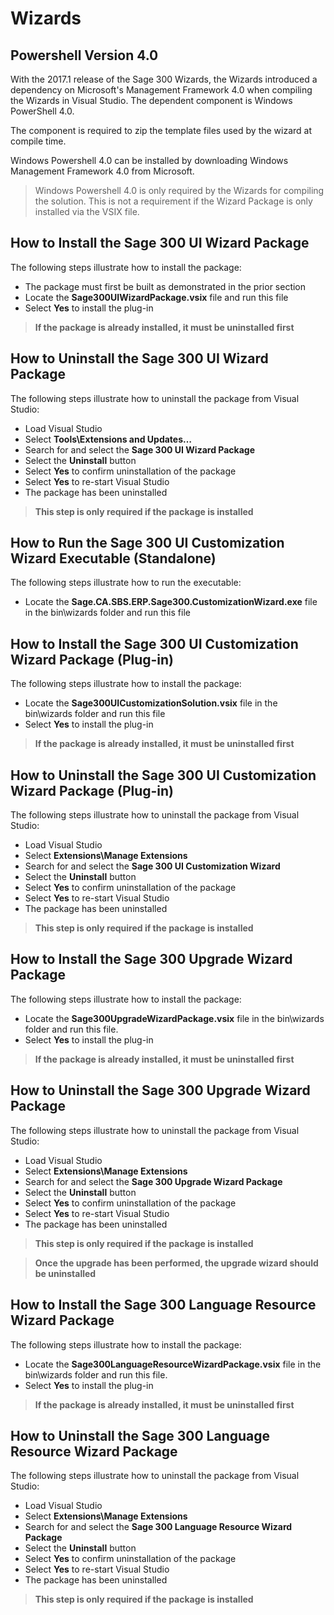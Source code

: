 # Wizards

## Powershell Version 4.0

With the 2017.1 release of the Sage 300 Wizards, the Wizards introduced a dependency on Microsoft's
Management Framework 4.0 when compiling the Wizards in Visual Studio. The dependent component is 
Windows PowerShell 4.0.

The component is required to zip the template files used by the wizard at compile time.

Windows Powershell 4.0 can be installed by downloading Windows Management Framework 4.0 from Microsoft.

> Windows Powershell 4.0 is only required by the Wizards for compiling the solution. This is not
a requirement if the Wizard Package is only installed via the VSIX file.

## How to Install the Sage 300 UI Wizard Package

The following steps illustrate how to install the package:

* The package must first be built as demonstrated in the prior section
* Locate the **Sage300UIWizardPackage.vsix** file and run this file
* Select **Yes** to install the plug-in

> **If the package is already installed, it must be uninstalled first**

## How to Uninstall the Sage 300 UI Wizard Package

The following steps illustrate how to uninstall the package from Visual Studio:

* Load Visual Studio
* Select **Tools\Extensions and Updates…**
* Search for and select the **Sage 300 UI Wizard Package**
* Select the **Uninstall** button
* Select **Yes** to confirm uninstallation of the package
* Select **Yes** to re-start Visual Studio
* The package has been uninstalled

> **This step is only required if the package is installed**

## How to Run the Sage 300 UI Customization Wizard Executable (Standalone)

The following steps illustrate how to run the executable:

* Locate the **Sage.CA.SBS.ERP.Sage300.CustomizationWizard.exe** file in the bin\wizards
folder and run this file

## How to Install the Sage 300 UI Customization Wizard Package (Plug-in)

The following steps illustrate how to install the package:

* Locate the **Sage300UICustomizationSolution.vsix** file in the bin\wizards
folder and run this file
* Select **Yes** to install the plug-in

> **If the package is already installed, it must be uninstalled first**

## How to Uninstall the Sage 300 UI Customization Wizard Package (Plug-in)

The following steps illustrate how to uninstall the package from Visual Studio:

* Load Visual Studio
* Select **Extensions\Manage Extensions**
* Search for and select the **Sage 300 UI Customization Wizard**
* Select the **Uninstall** button
* Select **Yes** to confirm uninstallation of the package
* Select **Yes** to re-start Visual Studio
* The package has been uninstalled

> **This step is only required if the package is installed**

## How to Install the Sage 300 Upgrade Wizard Package

The following steps illustrate how to install the package:

* Locate the **Sage300UpgradeWizardPackage.vsix** file in the bin\wizards folder and 
run this file.
* Select **Yes** to install the plug-in

> **If the package is already installed, it must be uninstalled first**

## How to Uninstall the Sage 300 Upgrade Wizard Package

The following steps illustrate how to uninstall the package from Visual Studio:

* Load Visual Studio
* Select **Extensions\Manage Extensions**
* Search for and select the **Sage 300 Upgrade Wizard Package**
* Select the **Uninstall** button
* Select **Yes** to confirm uninstallation of the package
* Select **Yes** to re-start Visual Studio
* The package has been uninstalled

> **This step is only required if the package is installed**

> **Once the upgrade has been performed, the upgrade wizard should be uninstalled**

## How to Install the Sage 300 Language Resource Wizard Package

The following steps illustrate how to install the package:

* Locate the **Sage300LanguageResourceWizardPackage.vsix** file in the bin\wizards folder and 
run this file.
* Select **Yes** to install the plug-in

> **If the package is already installed, it must be uninstalled first**

## How to Uninstall the Sage 300 Language Resource Wizard Package

The following steps illustrate how to uninstall the package from Visual Studio:

* Load Visual Studio
* Select **Extensions\Manage Extensions**
* Search for and select the **Sage 300 Language Resource Wizard Package**
* Select the **Uninstall** button
* Select **Yes** to confirm uninstallation of the package
* Select **Yes** to re-start Visual Studio
* The package has been uninstalled

> **This step is only required if the package is installed**
